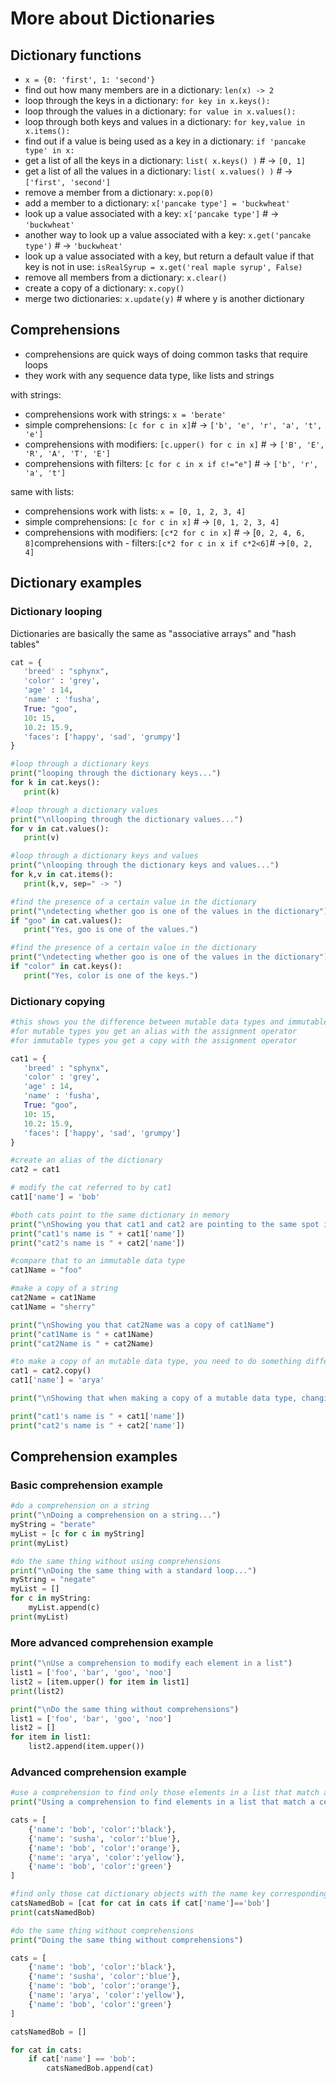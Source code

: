 # More about Dictionaries

## Dictionary functions

- `x = {0: 'first', 1: 'second'}`
- find out how many members are in a dictionary: `len(x) -> 2`
- loop through the keys in a dictionary: `for key in x.keys():`
- loop through the values in a dictionary: `for value in x.values():`
- loop through both keys and values in a dictionary: `for key,value in x.items():`
- find out if a value is being used as a key in a dictionary: `if 'pancake type' in x:`
- get a list of all the keys in a dictionary: `list( x.keys() )` # -> `[0, 1]`
- get a list of all the values in a dictionary: `list( x.values() )` # -> `['first', 'second']`
- remove a member from a dictionary: `x.pop(0)`
- add a member to a dictionary: `x['pancake type'] = 'buckwheat'`
- look up a value associated with a key: `x['pancake type']` # -> `'buckwheat'`
- another way to look up a value associated with a key: `x.get('pancake type')` # -> `'buckwheat'`
- look up a value associated with a key, but return a default value if that key is not in use: `isRealSyrup = x.get('real maple syrup', False)`
- remove all members from a dictionary: `x.clear()`
- create a copy of a dictionary: `x.copy()`
- merge two dictionaries: `x.update(y)` # where y is another dictionary

## Comprehensions

- comprehensions are quick ways of doing common tasks that require loops
- they work with any sequence data type, like lists and strings

with strings:

- comprehensions work with strings: `x = 'berate'`
- simple comprehensions: `[c for c in x]`# -> `['b', 'e', 'r', 'a', 't', 'e']`
- comprehensions with modifiers: `[c.upper() for c in x]` # -> `['B', 'E', 'R', 'A', 'T', 'E']`
- comprehensions with filters: `[c for c in x if c!="e"]` # -> `['b', 'r', 'a', 't']`

same with lists:

- comprehensions work with lists: `x = [0, 1, 2, 3, 4]`
- simple comprehensions: `[c for c in x]` # -> `[0, 1, 2, 3, 4]`
- comprehensions with modifiers: `[c*2 for c in x]` # -> [`0, 2, 4, 6, 8]`comprehensions with - filters:`[c*2 for c in x if c*2<6]`# ->`[0, 2, 4]`

## Dictionary examples

### Dictionary looping

Dictionaries are basically the same as \"associative arrays\" and \"hash tables\"

```python
cat = {
   'breed' : "sphynx",
   'color' : 'grey',
   'age' : 14,
   'name' : 'fusha',
   True: "goo",
   10: 15,
   10.2: 15.9,
   'faces': ['happy', 'sad', 'grumpy']
}
```

```python
#loop through a dictionary keys
print("looping through the dictionary keys...")
for k in cat.keys():
   print(k)
```

```python
#loop through a dictionary values
print("\nllooping through the dictionary values...")
for v in cat.values():
   print(v)
```

```python
#loop through a dictionary keys and values
print("\nlooping through the dictionary keys and values...")
for k,v in cat.items():
   print(k,v, sep=" -> ")
```

```python
#find the presence of a certain value in the dictionary
print("\ndetecting whether goo is one of the values in the dictionary")
if "goo" in cat.values():
   print("Yes, goo is one of the values.")
```

```python
#find the presence of a certain value in the dictionary
print("\ndetecting whether goo is one of the values in the dictionary")
if "color" in cat.keys():
   print("Yes, color is one of the keys.")
```

### Dictionary copying

```python
#this shows you the difference between mutable data types and immutable data types
#for mutable types you get an alias with the assignment operator
#for immutable types you get a copy with the assignment operator

cat1 = {
   'breed' : "sphynx",
   'color' : 'grey',
   'age' : 14,
   'name' : 'fusha',
   True: "goo",
   10: 15,
   10.2: 15.9,
   'faces': ['happy', 'sad', 'grumpy']
}
```

```python
#create an alias of the dictionary
cat2 = cat1

# modify the cat referred to by cat1
cat1['name'] = 'bob'

#both cats point to the same dictionary in memory
print("\nShowing you that cat1 and cat2 are pointing to the same spot in memory")
print("cat1's name is " + cat1['name'])
print("cat2's name is " + cat2['name'])

#compare that to an immutable data type
cat1Name = "foo"

#make a copy of a string
cat2Name = cat1Name
cat1Name = "sherry"

print("\nShowing you that cat2Name was a copy of cat1Name")
print("cat1Name is " + cat1Name)
print("cat2Name is " + cat2Name)
```

```python
#to make a copy of an mutable data type, you need to do something different!
cat1 = cat2.copy()
cat1['name'] = 'arya'

print("\nShowing that when making a copy of a mutable data type, changing one variable does not change the data in the other")

print("cat1's name is " + cat1['name'])
print("cat2's name is " + cat2['name'])
```

## Comprehension examples

### Basic comprehension example

```python
#do a comprehension on a string
print("\nDoing a comprehension on a string...")
myString = "berate"
myList = [c for c in myString]
print(myList)
```

```python
#do the same thing without using comprehensions
print("\nDoing the same thing with a standard loop...")
myString = "negate"
myList = []
for c in myString:
    myList.append(c)
print(myList)
```

### More advanced comprehension example

```python
print("\nUse a comprehension to modify each element in a list")
list1 = ['foo', 'bar', 'goo', 'noo']
list2 = [item.upper() for item in list1]
print(list2)
```

```python
print("\nDo the same thing without comprehensions")
list1 = ['foo', 'bar', 'goo', 'noo']
list2 = []
for item in list1:
    list2.append(item.upper())
```

### Advanced comprehension example

```python
#use a comprehension to find only those elements in a list that match a certain condition
print("Using a comprehension to find elements in a list that match a certain condition...")

cats = [
    {'name': 'bob', 'color':'black'},
    {'name': 'susha', 'color':'blue'},
    {'name': 'bob', 'color':'orange'},
    {'name': 'arya', 'color':'yellow'},
    {'name': 'bob', 'color':'green'}
]

#find only those cat dictionary objects with the name key corresponding with the value 'bob'
catsNamedBob = [cat for cat in cats if cat['name']=='bob']
print(catsNamedBob)
```

```python
#do the same thing without comprehensions
print("Doing the same thing without comprehensions")

cats = [
    {'name': 'bob', 'color':'black'},
    {'name': 'susha', 'color':'blue'},
    {'name': 'bob', 'color':'orange'},
    {'name': 'arya', 'color':'yellow'},
    {'name': 'bob', 'color':'green'}
]

catsNamedBob = []

for cat in cats:
    if cat['name'] == 'bob':
        catsNamedBob.append(cat)
```
